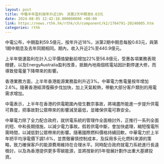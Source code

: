 ```yaml
---
layout: post
title: 中電半年盈利按年升近18%　派第2次中期息0.63元
date: 2024-08-05 12:42:18.000000000 +08:00
link: https://news.rthk.hk/rthk/ch/component/k2/1764791-20240805.htm
categories: rthk
---
```


中電公布，中期盈利59.5億元，按年升近18%，派第2期中期息每股0.63元，與第1期中期息及去年同期相同。期內，收入升近2%至440.9億元。

上半年營運盈利在計入公平價值變動前增加22%至56.8億元，受惠各項業務表現穩健，以及EnergyAustralia盈利改善，抵銷內地兩個核電站因計劃停運大修，而導致發電量下降帶來的影響。

香港業務方面，上半年香港能源業務盈利升近3%。中華電力售電量按年增加2.6%。隨著香港經濟復蘇步伐加快，加上天氣較熱，帶動大部分客戶類別的用電需求增加。

中電表示，上半年在香港的供電範圍內發生數宗事故，將竭盡所能進一步提升供電可靠度，把事故對公眾帶來的影響減至最低，並確保供電可靠安全。

中華電力除了全力配合政府，就供電系統的管理作全面檢討外，正推行一系列全面的短、中和長期措施，以減少電力事故。假若供電中斷，會加快處理，縮短復電所需時間，以減低對公眾帶來的影響。隨著國際燃料價格持續回軟，中華電力於上半年把平均淨電價下調1.6%，並貫徹審慎控制成本，及採用多元化燃料來源的策略，致力確保客戶的能源費用維持在合理水平。同時配合政府就電力系統進行長遠檢討，以及為香港提供更多零碳能源，並將按新的5年發展計劃作出重大基建投資。

